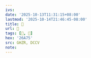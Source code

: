 ```yaml
---
ivs:
date: '2025-10-13T11:31:15+08:00'
lastmod: '2025-10-14T21:46:45-08:00'
title: 󰨴
url: 󰨴
tags: [𦩵, 𦩵]
hex: '26A75'
src: GHZR, DCCV
note:
---
```

